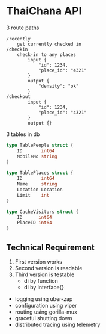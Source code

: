 # ThaiChana API

3 route paths

~~~
/recently
    get currently checked in
/checkin
    check-in to any places
        input {
            "id": 1234,
            "place_id": "4321"
        }
        output {
            "density": "ok"
        }
/checkout
        input {
            "id": 1234,
            "place_id": "4321"
        }
        output {}        
~~~

3 tables in db

```go
type TablePeople struct {
	ID       int64
	MobileMo string
}

type TablePlaces struct {
	ID       int64
	Name     string
	Location Location
	Limit    int
}

type CacheVisitors struct {
	ID      int64
	PlaceID int64
}
```

## Technical Requirement

1. First version works
2. Second version is readable
3. Third version is testable
    - di by function
    - di by interface{}

- logging using uber-zap
- configuration using viper
- routing using gorilla-mux
- graceful shutting down
- distributed tracing using telemetry
